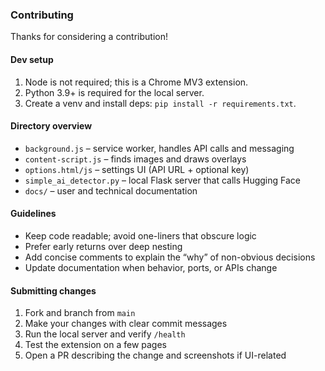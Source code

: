 ### Contributing

Thanks for considering a contribution!

#### Dev setup
1. Node is not required; this is a Chrome MV3 extension.
2. Python 3.9+ is required for the local server.
3. Create a venv and install deps: `pip install -r requirements.txt`.

#### Directory overview
- `background.js` – service worker, handles API calls and messaging
- `content-script.js` – finds images and draws overlays
- `options.html/js` – settings UI (API URL + optional key)
- `simple_ai_detector.py` – local Flask server that calls Hugging Face
- `docs/` – user and technical documentation

#### Guidelines
- Keep code readable; avoid one-liners that obscure logic
- Prefer early returns over deep nesting
- Add concise comments to explain the “why” of non-obvious decisions
- Update documentation when behavior, ports, or APIs change

#### Submitting changes
1. Fork and branch from `main`
2. Make your changes with clear commit messages
3. Run the local server and verify `/health`
4. Test the extension on a few pages
5. Open a PR describing the change and screenshots if UI-related


